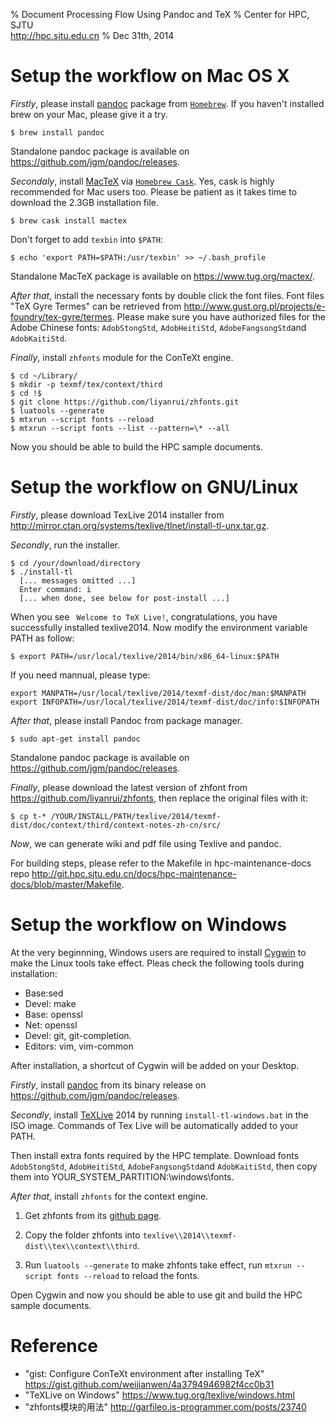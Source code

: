 % Document Processing Flow Using Pandoc and TeX
% Center for HPC, SJTU \
<http://hpc.sjtu.edu.cn>
% Dec 31th, 2014

Setup the workflow on Mac OS X
======

*Firstly*, please install [pandoc](http://johnmacfarlane.net/pandoc/) package from [```Homebrew```](http://brew.sh).
If you haven't installed brew on your Mac, please give it a try.

	$ brew install pandoc

Standalone pandoc package is available on <https://github.com/jgm/pandoc/releases>.

*Secondaly*, install [MacTeX](https://www.tug.org/mactex/) via [```Homebrew Cask```](http://caskroom.io).
Yes, cask is highly recommended for Mac users too. Please be patient as it takes time to download the 2.3GB installation file.

	$ brew cask install mactex

Don't forget to add ```texbin``` into ```$PATH```:
	
	$ echo 'export PATH=$PATH:/usr/texbin' >> ~/.bash_profile

Standalone MacTeX package is available on <https://www.tug.org/mactex/>.

*After that*, install the necessary fonts by double click the font files. Font files "TeX Gyre Termes" can be retrieved from <http://www.gust.org.pl/projects/e-foundry/tex-gyre/termes>.
Please make sure you have authorized files for the Adobe Chinese fonts: ```AdobStongStd```, ```AdobHeitiStd```, ```AdobeFangsongStd```and ```AdobKaitiStd```.

*Finally*, install ```zhfonts``` module for the ConTeXt engine.

	$ cd ~/Library/
	$ mkdir -p texmf/tex/context/third
	$ cd !$
	$ git clone https://github.com/liyanrui/zhfonts.git
	$ luatools --generate
	$ mtxrun --script fonts --reload
	$ mtxrun --script fonts --list --pattern=\* --all

Now you should be able to build the HPC sample documents.

Setup the workflow on GNU/Linux
======

*Firstly*, please download TexLive 2014 installer from <http://mirror.ctan.org/systems/texlive/tlnet/install-tl-unx.tar.gz>.

*Secondly*, run the installer.

	$ cd /your/download/directory
	$ ./install-tl  
	  [... messages omitted ...]
	  Enter command: i
	  [... when done, see below for post-install ...]

When you see ``` Welcome to TeX Live!```, congratulations, you have successfully installed texlive2014. Now modify the environment variable PATH as follow:
	
	$ export PATH=/usr/local/texlive/2014/bin/x86_64-linux:$PATH  

If you need mannual, please type:
	
	export MANPATH=/usr/local/texlive/2014/texmf-dist/doc/man:$MANPATH  
	export INFOPATH=/usr/local/texlive/2014/texmf-dist/doc/info:$INFOPATH  

*After that*, please install Pandoc from package manager.
	
	$ sudo apt-get install pandoc

Standalone pandoc package is available on <https://github.com/jgm/pandoc/releases>.

*Finally*, please download the latest version of zhfont from <https://github.com/liyanrui/zhfonts>, then replace the original files with it:
	
	$ cp t-* /YOUR/INSTALL/PATH/texlive/2014/texmf-dist/doc/context/third/context-notes-zh-cn/src/

*Now*, we can generate wiki and pdf file using Texlive and pandoc. 

For building steps, please refer to the Makefile in hpc-maintenance-docs repo <http://git.hpc.sjtu.edu.cn/docs/hpc-maintenance-docs/blob/master/Makefile>.

	

Setup the workflow on Windows
======

At the very beginnning, Windows users are required to install [Cygwin](<https://cygwin.com/>) to make the Linux tools take effect.
Pleas check the following tools during installation:

* Base:sed
* Devel: make
* Base: openssl
* Net: openssl
* Devel: git, git-completion.
* Editors: vim, vim-common

After installation, a shortcut of Cygwin will be added on your Desktop.

*Firstly*, install [pandoc](<http://johnmacfarlane.net/pandoc>) from its binary release on <https://github.com/jgm/pandoc/releases>.

*Secondly*, install [TeXLive](<https://www.tug.org/texlive/>) 2014 by running ```install-tl-windows.bat``` in the ISO image. Commands of Tex Live will be automatically added to your PATH.

Then install extra fonts required by the HPC template. Download fonts ```AdobStongStd```, ```AdobHeitiStd```, ```AdobeFangsongStd```and ```AdobKaitiStd```, then copy them into YOUR_SYSTEM_PARTITION:\\windows\\fonts.



*After that*, install ```zhfonts``` for the context engine.

1. Get zhfonts from its [github page](https://github.com/liyanrui/zhfonts).

2. Copy the folder zhfonts into ```texlive\\2014\\texmf-dist\\tex\\context\\third```.

3. Run ```luatools --generate``` to make zhfonts take effect, run ```mtxrun --script fonts --reload``` to reload the fonts.

Open Cygwin and now you should be able to use git and build the HPC sample documents.


Reference
======
* "gist: Configure ConTeXt environment after installing TeX" <https://gist.github.com/weijianwen/4a3794946982f4cc0b31>
* "TeXLive on Windows" <https://www.tug.org/texlive/windows.html>
* "zhfonts模块的用法" <http://garfileo.is-programmer.com/posts/23740>
